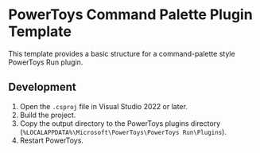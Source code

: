 # PowerToys Command Palette Plugin Template

This template provides a basic structure for a command-palette style PowerToys Run plugin.

## Development

1.  Open the `.csproj` file in Visual Studio 2022 or later.
2.  Build the project.
3.  Copy the output directory to the PowerToys plugins directory (`%LOCALAPPDATA%\Microsoft\PowerToys\PowerToys Run\Plugins`).
4.  Restart PowerToys.
